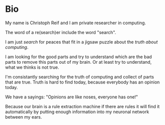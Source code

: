 # Bio

My name is Christoph Reif and I am private researcher in computing.

The word of a re(search)er include the word "search".

I am just *search* for peaces that fit in a jigsaw puzzle about the *truth about computing*.

I am looking for the good parts and try to understand which are the bad parts
to remove this parts out of my brain. Or at least try to understand, what we
thinks is not true.

I'm consistantly searching for the truth of computing and collect of parts that are true.
Truth is hard to find today, because everybody has an opinion today.

We have a sayings: "Opinions are like noses, everyone has one!"

Because our brain is a rule extraction machine if there are rules it will
find it automatically by putting enough information into my neuronal network
between my ears.
